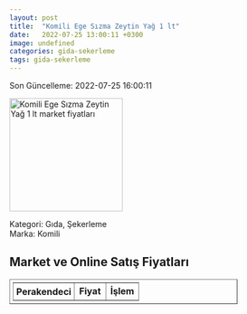 ```yaml
---
layout: post
title:  "Komili Ege Sızma Zeytin Yağ 1 lt"
date:   2022-07-25 13:00:11 +0300
image: undefined
categories: gida-sekerleme
tags: gida-sekerleme
---
```


Son Güncelleme: 2022-07-25 16:00:11

<img src="undefined" width="200" alt="Komili Ege Sızma Zeytin Yağ 1 lt market fiyatları" />

Kategori: Gıda, Şekerleme
<br />
Marka: Komili

<h2>Market ve Online Satış Fiyatları</h2>

<table border="1" style="padding: 5px;width:80%;">
  <tr>
    <td style="padding: 5px;"><strong>Perakendeci</strong></td>
    <td><strong>Fiyat</strong></td>
    <td><strong>İşlem</strong></td>
  </tr>
  
</table>
